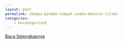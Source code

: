 ```yaml
---
layout: post
permalink: /mimpi-pindah-tempat-usaha-menurut-islam/
categories:
    - Uncategorized
---
```


[Baca Selengkapnya](/08)